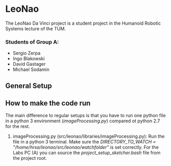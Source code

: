 # LeoNao
The LeoNao Da Vinci project is a student project in the Humanoid Robotic Systems lecture of the TUM.

###  Students of Group A:
* Sergio Zerpa
* Ingo Blakowski
* David Gastager
* Michael Sodamin

## General Setup

## How to make the code run

The main difference to regular setups is that you have to run one python file in a python 3 environment (*imageProcessing.py*) compared ot python 2.7 for the rest. 

1. imageProcessing.py (src/leonao/libraries/imageProcessing.py): Run the file in a python 3 terminal. Make sure the *DIRECTORY_TO_WATCH = "/home/hrsa/leonao/src/leonao/watchfolder"* is set correctly. 
For the Labs PC (A) you can source the *project_setup_sketcher.bash* file from the project root.